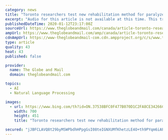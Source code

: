 ```yaml
---
category: news
title: "Toronto researchers test new rehabilitation method for paralyzed patients"
excerpt: "Audio for this article is not available at this time. This translation has been automatically generated and has not been verified for accuracy. Full Disclaimer The field of brain-machine interfaces has taken off in recent years, with Silicon Valley leaders joining the fray. Companies such as Facebook and Elon Musk’s Neuralink envision we will ..."
publishedDateTime: 2020-01-12T23:17:00Z
sourceUrl: https://www.theglobeandmail.com/canada/article-toronto-researchers-test-new-rehabilitation-method-for-paralyzed/
ampUrl: https://www.theglobeandmail.com/amp/canada/article-toronto-researchers-test-new-rehabilitation-method-for-paralyzed/
cdnAmpUrl: https://www-theglobeandmail-com.cdn.ampproject.org/c/s/www.theglobeandmail.com/amp/canada/article-toronto-researchers-test-new-rehabilitation-method-for-paralyzed/
type: article
quality: 43
heat: 43
published: false

provider:
  name: The Globe and Mail
  domain: theglobeandmail.com

topics:
  - AI
  - Natural Language Processing

images:
  - url: https://www.bing.com/th?id=ON.37538BFC0F477B070D1C2FA8CE34266C
    width: 700
    height: 451
    title: "Toronto researchers test new rehabilitation method for paralyzed patients"

secured: "jJBFCLAVQ8t29byMSWPbdhHPpgGsI08teIGNXUMfKhetzLE4O+th9PYqm6iAP23Htmgz8Dmp8Y1EiAq06aq4sihTO5Tub7MEDxu9x+YIJU955m52tzF0l0ARM0+dq8uxWItUvLLGIyaDIAzO1DC7XSjhoqTKz6bxmH46tqGOzq1vbxXk40c8saGfDtU9Jc48l+PaAAREJkZ1EeJiI2mma4I2uYw4PaWZoFaaRMB9S9NsyU4Y85SeHfTZZLOLhN9bSVgbG0/lbD6W0/tcZ3RoHA==;qRBprapui8bybXI4bnzexQ=="
---
```


